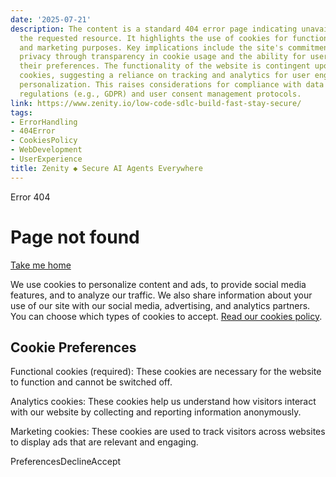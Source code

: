```yaml
---
date: '2025-07-21'
description: The content is a standard 404 error page indicating unavailability of
  the requested resource. It highlights the use of cookies for functionality, analytics,
  and marketing purposes. Key implications include the site's commitment to user data
  privacy through transparency in cookie usage and the ability for users to manage
  their preferences. The functionality of the website is contingent upon specific
  cookies, suggesting a reliance on tracking and analytics for user engagement and
  personalization. This raises considerations for compliance with data protection
  regulations (e.g., GDPR) and user consent management protocols.
link: https://www.zenity.io/low-code-sdlc-build-fast-stay-secure/
tags:
- ErrorHandling
- 404Error
- CookiesPolicy
- WebDevelopment
- UserExperience
title: Zenity ◆ Secure AI Agents Everywhere
---
```


Error 404

# Page not found

 [Take me home](https://zenity.io/)

We use cookies to personalize content and ads, to provide social media features, and to analyze our traffic. We also share information about your use of our site with our social media, advertising, and analytics partners. You can choose which types of cookies to accept. [Read our cookies policy](https://zenity.io/cookies-policy).

## Cookie Preferences

Functional cookies (required): These cookies are necessary for the website to function and cannot be switched off.

Analytics cookies: These cookies help us understand how visitors interact with our website by collecting and reporting information anonymously.

Marketing cookies: These cookies are used to track visitors across websites to display ads that are relevant and engaging.

PreferencesDeclineAccept
